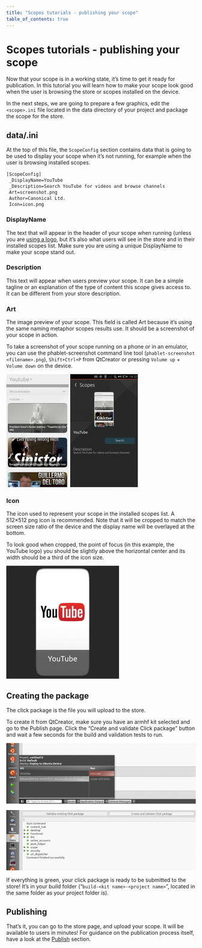 ```yaml
---
title: "Scopes tutorials - publishing your scope"
table_of_contents: true
---
```


# Scopes tutorials - publishing your scope

Now that your scope is in a working state, it’s time to get it ready for
publication. In this tutorial you will learn how to make your scope look good
when the user is browsing the store or scopes installed on the device.

In the next steps, we are going to prepare a few graphics, edit the
`<scope>.ini` file located in the data directory of your project and package the
scope for the store.

## data/<scope>.ini

At the top of this file, the `ScopeConfig` section contains data that is
going to be used to display your scope when it’s not running, for example when
the user is browsing installed scopes.

```
[ScopeConfig]
 _DisplayName=YouTube
 _Description=Search YouTube for videos and browse channels
 Art=screenshot.png
 Author=Canonical Ltd.
 Icon=icon.png
```

### DisplayName

The text that will appear in the header of your scope when running (unless you
are [using a logo](../guides/scopes-customization-branding.md),
but it’s also what users will see in the store and in their installed scopes
list. Make sure you are using a unique DisplayName to make your scope stand
out.

### Description

This text will appear when users preview your scope. It can be a simple
tagline or an explanation of the type of content this scope gives access to.
It can be different from your store description.

### Art

The image preview of your scope. This field is called Art because it’s using
the same naming metaphor scopes results use. It should be a screenshot of your
scope in action.

To take a screenshot of your scope running on a phone or in an emulator, you can use the phablet-screenshot command line tool (`phablet-screenshot <filename>.png`), `Shift+Ctrl+P` from QtCreator or pressing `Volume up` + `Volume down` on the device.

![](../../../media/screenshot-166x300.jpg)
![](../../../media/scope-tutorial-scope_prev-180x300.png)

### Icon

The icon used to represent your scope in the installed scopes list. A 512×512
png icon is recommended. Note that it will be cropped to match the screen size
ratio of the device and the display name will be overlayed at the bottom.

To look good when cropped, the point of focus (in this example, the YouTube
logo) you should be slightly above the horizontal center and its width should
be a third of the icon size.

![](../../../media/yt-2-300x300.png)

## Creating the package

The click package is the file you will upload to the store.

To create it from QtCreator, make sure you have an armhf kit selected and go
to the Publish page. Click the “Create and validate Click package” button and
wait a few seconds for the build and validation tests to run.

![](../../../media/Screenshot-from-2014-11-26-1-700x223.png)

![](../../../media/Screenshot-from-2014-11-26-2-700x223.png)

If everything is green, your click package is ready to be submitted to the
store! It’s in your build folder (“`build-<kit name>-<project name>`”, located
in the same folder as your project folder is).

## Publishing

That’s it, you can go to the store page, and upload your scope. It will be
available to users in minutes! For guidance on the publication process itself,
have a look at the [Publish](http://developer.ubuntu.com/en/publish/) section.
